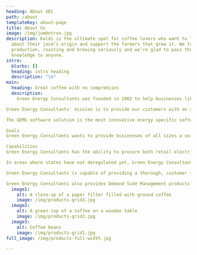 ```yaml
---
heading: About GEC
path: /about
templateKey: about-page
title: About Us
image: /img/jumbotron.jpg
description: Kaldi is the ultimate spot for coffee lovers who want to learn
  about their java’s origin and support the farmers that grew it. We take coffee
  production, roasting and brewing seriously and we’re glad to pass that
  knowledge to anyone.
intro:
  blurbs: []
  heading: intro heading
  description: "\n"
main:
  heading: Great coffee with no compromises
  description:
    Green Energy Consultants was founded in 2002 to help businesses like yours keep up with and take advantage of the ever-changing energy landscape.

Green Energy Consultants' mission is to provide our customers with an apples to apples comparison of electricity options available as well assist in the development of an energy strategy customized to the needs and unique environment of their company. Green Energy Consultants will provide Demand Side Management products and services designed to reduce kw, therm/btu demand, and consumption at each customer load center. In addition, Green Energy Consultants looks for ways to reduce carbon emissions and decrease greenhouse gases, all while saving our customers money.

The GEMS software solution is the most innovative energy specific software solution on the market today.

Goals
Green Energy Consultants wants to provide businesses of all sizes a voice of reason in energy budgeting as well as help develop an energy strategy tailored for that particular business. We also want to help maximize our customers efficiency through the use of our GEMS software solution. The most comprehensive energy reporting and efficiency tool on the market today.

Capabilities
Green Energy Consultants has the ability to procure both retail electricity and natural gas from several of the largest and most recognized Retail Energy Providers in America. We will provide you with an apples to apples (Non Biased) comparison of energy products from several of the largest and most reputable REPS (Retail Energy Providers) in the Country. This will insure your company true savings. Green Energy Consultants will shop rates from recommended energy providers in areas where deregulation allows this.

In areas where states have not deregulated yet, Green Energy Consultants can provide Utility Tariff consulting, rate analysis, or take advantage of Demand Response programs and other traditional interruptible rate programs. Also, new state mandated RPS standards can help a customer produce savings thru energy reduction as part of a comprehensive strategic energy plan.

Green Energy Consultants is capable of providing a thorough, customer focused, energy needs analysis and a detailed competitive energy cost analysis on a customer by customer and facility to facility basis.

Green Energy Consultants also provides Demand Side Management products and services designed to reduce kw and therm/btu demand and consumption at each customer load center, reduce carbon emissions and decrease greenhouse gases, all while saving our customers money.
  image1:
    alt: A close-up of a paper filter filled with ground coffee
    image: /img/products-grid3.jpg
  image2:
    alt: A green cup of a coffee on a wooden table
    image: /img/products-grid2.jpg
  image3:
    alt: Coffee beans
    image: /img/products-grid1.jpg
full_image: /img/products-full-width.jpg

---
```

